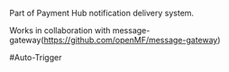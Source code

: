 Part of Payment Hub notification delivery system.

Works in collaboration with message-gateway(https://github.com/openMF/message-gateway)

#Auto-Trigger
